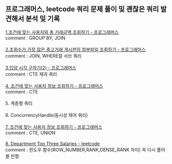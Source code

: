 <h2>프로그래머스, leetcode 쿼리 문제 풀이 및 괜찮은 쿼리 발견해서 분석 및 기록</h2>

<a href="https://school.programmers.co.kr/learn/courses/30/lessons/164668">1.조건에 맞는 사용자와 총 거래금액 조회하기 - 프로그래머스<a/>
<br>
comment : GROUP BY, JOIN
<br>
<br>
<a href="https://school.programmers.co.kr/learn/courses/30/lessons/164671">
2.조회수가 가장 많은 중고거래 게시판의 첨부파일 조회하기 - 프로그래머스
</a>
<br>
comment : JOIN, WHERE절 서브 쿼리
<br>
<br>
<a href="https://school.programmers.co.kr/learn/courses/30/lessons/59413">
3.입양 시각 구하기(2) - 프로그래머스
</a>
<br>
comment : CTE 재귀 쿼리
<br>
<br>
<a href="https://school.programmers.co.kr/learn/courses/30/lessons/164670">
4. 조건에 맞는 사용자 정보 조회하기 - 프로그래머스
</a>
<br>
comment : CTE 
<br>
<br>
5. 계층형 쿼리
<br>
<br>
6. ConcurrencyHandle(동시성 제어 쿼리)
<br>
<br>
<a href="https://school.programmers.co.kr/learn/courses/30/lessons/157340">
7. 조건에 맞는 사용자 정보 조회하기 - 프로그래머스
</a>
<br>
comment : CTE, UNION
<br>
<br>
<a href="https://leetcode.com/problems/department-top-three-salaries/description/">
8. Department Top Three Salaries - leetcode
</a>
<br>
comment : 윈도우 함수(ROW_NUMBER,RANK,DENSE_RANK 차이) 꼭 다시 풀어볼 만함
<br>
<br>
